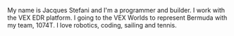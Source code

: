 My name is Jacques Stefani and I'm a programmer and builder.
I work with the VEX EDR platform.
I going to the VEX Worlds to represent Bermuda with my team, 1074T.
I love robotics, coding, sailing and tennis.
